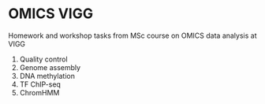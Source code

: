 # OMICS VIGG
Homework and workshop tasks from MSc course on OMICS data analysis at VIGG
1. Quality control
2. Genome assembly
3. DNA methylation
4. TF ChIP-seq
5. ChromHMM

